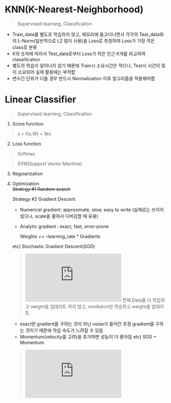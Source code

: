# KNN(K-Nearest-Neighborhood)

> Supervised-learning, Classification

* Train_data를 별도로 학습하지 않고, 메모리에 들고다니면서 각각의 Test_data와의 L-Norm(일반적으로 L2 많이 사용)을 Loss로 측정하여 Loss가 가장 작은 class로 분류
* K의 숫자에 따라서 Test_data로부터 Loss가 작은 인근 K개를 비교하여 classification
* 별도의 학습이 일어나지 않기 때문에 Train시 소요시간은 적으나, Test시 시간이 많이 소요되어 실제 활용에는 부적합
* 변수간 단위가 다를 경우 반드시 Normalization 이후 알고리즘을 적용해야함

# Linear Classifier

> Supervised-learning, Classification

1. Score function
> s = f(x;W) = Wx

2. Loss function
> Softmax

> SVM(Support Vector Machine)

3. Regularization

4. Optimization  
  ~~Strategy #1 Random search~~  

    Strategy #2 Gradient Descent
      - Numerical gradient: approximate, slow, easy to write
        (실제로는 쓰이지 않으나, scale을 줄여서 디버깅할 때 유용)
      - Analytic gradient : exact, fast, error-prone
      
        Weights += -learning_rate * Gradients
  
      etc) Stochastic Gradient Descent(SGD)
      > ![equation](https://latex.codecogs.com/gif.latex?x_%7Bt&plus;1%7D%20%3D%20x_%7Bt%7D%20-%20%5Calpha%5Cbigtriangledown%20f%28x_%7Bt%7D%29)
      > 전체 Data를 다 학습하고 weight을 업데이트 하지 않고, minibatch만 학습하고 weight를 업데이트
      * exact한 gradient를 구하는 것이 아닌 noise가 들어간 추정 gradient를 구하는 것이기 때문에 학습 속도가 느려질 수 있음
      * Momentum(velocity를 고려)을 추가하면 성능이 더 좋아짐
 etc) SGD + Momentum
      > ![equation](https://latex.codecogs.com/gif.latex?%5C%5C%20v_%7Bt&plus;1%7D%20%3D%20%5Crho%20v_%7Bt%7D%20&plus;%20%5Cbigtriangledown%20f%28x_%7Bt%7D%29%20%5C%5C%20x_%7Bt&plus;1%7D%20%3D%20x_%7Bt%7D%20-%20%5Calpha%20v_%7Bt&plus;1%7D)

<!--stackedit_data:
eyJoaXN0b3J5IjpbMTA4NTMwNTkwMCwtMTMzMTY5Mjk2LDU4Mj
Q5MjI4NCw3NTU4Nzk4MDFdfQ==
-->